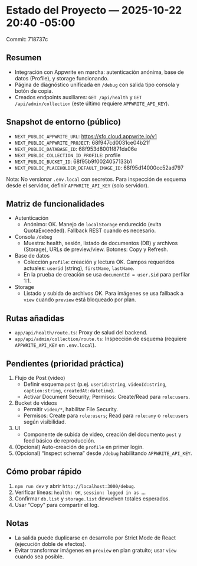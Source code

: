 # Estado del Proyecto — 2025-10-22 20:40 -05:00

Commit: 718737c

## Resumen
- Integración con Appwrite en marcha: autenticación anónima, base de datos (Profile), y storage funcionando.
- Página de diagnóstico unificada en `/debug` con salida tipo consola y botón de copia.
- Creados endpoints auxiliares: `GET /api/health` y `GET /api/admin/collection` (este último requiere `APPWRITE_API_KEY`).

## Snapshot de entorno (público)
- `NEXT_PUBLIC_APPWRITE_URL`: https://sfo.cloud.appwrite.io/v1
- `NEXT_PUBLIC_APPWRITE_PROJECT`: 68f947cd0031ce04b21f
- `NEXT_PUBLIC_DATABASE_ID`: 68f953d8001f871da06e
- `NEXT_PUBLIC_COLLECTION_ID_PROFILE`: profile
- `NEXT_PUBLIC_BUCKET_ID`: 68f95b9f0024057133b1
- `NEXT_PUBLIC_PLACEHOLDER_DEFAULT_IMAGE_ID`: 68f95d14000cc52ad797

Nota: No versionar `.env.local` con secretos. Para inspección de esquema desde el servidor, definir `APPWRITE_API_KEY` (solo servidor).

## Matriz de funcionalidades
- Autenticación
  - Anónimo: OK. Manejo de `localStorage` endurecido (evita QuotaExceeded). Fallback REST cuando es necesario.
- Consola `/debug`
  - Muestra: health, sesión, listado de documentos (DB) y archivos (Storage), URLs de preview/view. Botones: Copy y Refresh.
- Base de datos
  - Colección `profile`: creación y lectura OK. Campos requeridos actuales: `userid` (string), `firstName`, `lastName`.
  - En la prueba de creación se usa `documentId = user.$id` para perfilar 1:1.
- Storage
  - Listado y subida de archivos OK. Para imágenes se usa fallback a `view` cuando `preview` está bloqueado por plan.

## Rutas añadidas
- `app/api/health/route.ts`: Proxy de salud del backend.
- `app/api/admin/collection/route.ts`: Inspección de esquema (requiere `APPWRITE_API_KEY` en `.env.local`).

## Pendientes (prioridad práctica)
1) Flujo de Post (video)
   - Definir esquema `post` (p.ej. `userid:string`, `videoId:string`, `caption:string`, `createdAt:datetime`).
   - Activar Document Security; Permisos: Create/Read para `role:users`.
2) Bucket de videos
   - Permitir `video/*`, habilitar File Security.
   - Permisos: Create para `role:users`; Read para `role:any` o `role:users` según visibilidad.
3) UI
   - Componente de subida de video, creación del documento `post` y feed básico de reproducción.
4) (Opcional) Auto-creación de `profile` en primer login.
5) (Opcional) “Inspect schema” desde `/debug` habilitando `APPWRITE_API_KEY`.

## Cómo probar rápido
1. `npm run dev` y abrir `http://localhost:3000/debug`.
2. Verificar líneas: `health: OK`, `session: logged in as …`.
3. Confirmar `db.list` y `storage.list` devuelven totales esperados.
4. Usar “Copy” para compartir el log.

## Notas
- La salida puede duplicarse en desarrollo por Strict Mode de React (ejecución doble de efectos).
- Evitar transformar imágenes en `preview` en plan gratuito; usar `view` cuando sea posible.

